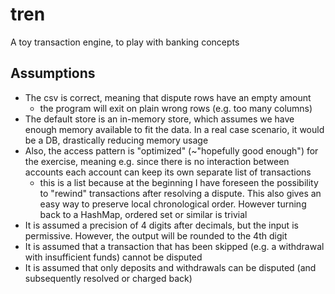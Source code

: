# tren

A toy transaction engine, to play with banking concepts

## Assumptions

 * The csv is correct, meaning that dispute rows have an empty amount
   * the program will exit on plain wrong rows (e.g. too many columns)
 * The default store is an in-memory store, which assumes we have enough memory available to fit the data. In a real case scenario, it would be a DB, drastically reducing memory usage
 * Also, the access pattern is "optimized" (~"hopefully good enough") for the exercise, meaning e.g. since there is no interaction between accounts each account can keep its own separate list of transactions
   * this is a list because at the beginning I have foreseen the possibility to "rewind" transactions after resolving a dispute. This also gives an easy way to preserve local chronological order. However turning back to a HashMap, ordered set or similar is trivial
 * It is assumed a precision of 4 digits after decimals, but the input is permissive. However, the output will be rounded to the 4th digit
 * It is assumed that a transaction that has been skipped (e.g. a withdrawal with insufficient funds) cannot be disputed
 * It is assumed that only deposits and withdrawals can be disputed (and subsequently resolved or charged back)
